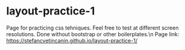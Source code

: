 # layout-practice-1
Page for practicing css tehniques.
Feel free to test at different screen resolutions.
Done without bootstrap or other boilerplates.\n
Page link: https://stefancvetincanin.github.io/layout-practice-1/
